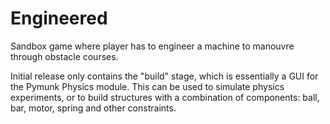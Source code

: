 # Engineered
Sandbox game where player has to engineer a machine to manouvre through obstacle courses.

Initial release only contains the "build" stage, which is essentially a GUI for the Pymunk Physics module. This can be used to simulate physics experiments, or to build structures with a combination of components: ball, bar, motor, spring and other constraints. 
